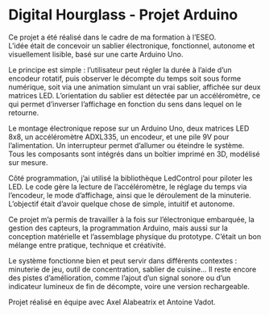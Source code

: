 # Digital Hourglass - Projet Arduino

Ce projet a été réalisé dans le cadre de ma formation à l’ESEO.  
L’idée était de concevoir un sablier électronique, fonctionnel, autonome et visuellement lisible, basé sur une carte Arduino Uno.

Le principe est simple : l’utilisateur peut régler la durée à l’aide d’un encodeur rotatif, puis observer le décompte du temps soit sous forme numérique, soit via une animation simulant un vrai sablier, affichée sur deux matrices LED. L’orientation du sablier est détectée par un accéléromètre, ce qui permet d’inverser l’affichage en fonction du sens dans lequel on le retourne.

Le montage électronique repose sur un Arduino Uno, deux matrices LED 8x8, un accéléromètre ADXL335, un encodeur, et une pile 9V pour l’alimentation. Un interrupteur permet d’allumer ou éteindre le système. Tous les composants sont intégrés dans un boîtier imprimé en 3D, modélisé sur mesure.

Côté programmation, j’ai utilisé la bibliothèque LedControl pour piloter les LED. Le code gère la lecture de l’accéléromètre, le réglage du temps via l’encodeur, le mode d’affichage, ainsi que le déroulement de la minuterie. L’objectif était d’avoir quelque chose de simple, intuitif et autonome.

Ce projet m’a permis de travailler à la fois sur l’électronique embarquée, la gestion des capteurs, la programmation Arduino, mais aussi sur la conception matérielle et l’assemblage physique du prototype. C’était un bon mélange entre pratique, technique et créativité.

Le système fonctionne bien et peut servir dans différents contextes : minuterie de jeu, outil de concentration, sablier de cuisine... Il reste encore des pistes d’amélioration, comme l’ajout d’un signal sonore ou d’un indicateur lumineux de fin de décompte, voire une version rechargeable.

Projet réalisé en équipe avec Axel Alabeatrix et Antoine Vadot.

